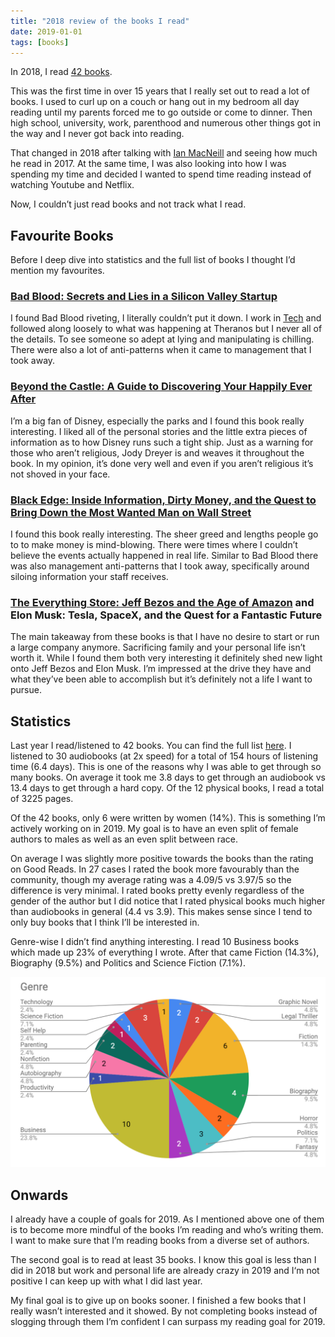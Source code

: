 ```yaml
---
title: "2018 review of the books I read"
date: 2019-01-01
tags: [books]
---
```

In 2018, I read [42 books](https://www.goodreads.com/review/list/7269489-adam?shelf=2018).

This was the first time in over 15 years that I really set out to read a lot of books. I used to curl up on a couch or hang out in my bedroom all day reading until my parents forced me to go outside or come to dinner. Then high school, university, work, parenthood and numerous other things got in the way and I never got back into reading.

That changed in 2018 after talking with [Ian MacNeill](https://medium.com/u/3a50753576d0?source=post_page-----51cf92a90097--------------------------------) and seeing how much he read in 2017. At the same time, I was also looking into how I was spending my time and decided I wanted to spend time reading instead of watching Youtube and Netflix.

Now, I couldn’t just read books and not track what I read.

## Favourite Books
Before I deep dive into statistics and the full list of books I thought I’d mention my favourites.

### [Bad Blood: Secrets and Lies in a Silicon Valley Startup](http://amzn.to/2AqmT8T)
I found Bad Blood riveting, I literally couldn’t put it down. I work in [Tech](http://sentry.io/) and followed along loosely to what was happening at Theranos but I never all of the details. To see someone so adept at lying and manipulating is chilling. There were also a lot of anti-patterns when it came to management that I took away.

### [Beyond the Castle: A Guide to Discovering Your Happily Ever After](https://amzn.to/2RuHxye)
I’m a big fan of Disney, especially the parks and I found this book really interesting. I liked all of the personal stories and the little extra pieces of information as to how Disney runs such a tight ship. Just as a warning for those who aren’t religious, Jody Dreyer is and weaves it throughout the book. In my opinion, it’s done very well and even if you aren’t religious it’s not shoved in your face.

### [Black Edge: Inside Information, Dirty Money, and the Quest to Bring Down the Most Wanted Man on Wall Street](https://amzn.to/2LEZ15K)
I found this book really interesting. The sheer greed and lengths people go to to make money is mind-blowing. There were times where I couldn’t believe the events actually happened in real life. Similar to Bad Blood there was also management anti-patterns that I took away, specifically around siloing information your staff receives.

### [The Everything Store: Jeff Bezos and the Age of Amazon](https://amzn.to/2CIUuwx) and  Elon Musk: Tesla, SpaceX, and the Quest for a Fantastic Future
The main takeaway from these books is that I have no desire to start or run a large company anymore. Sacrificing family and your personal life isn’t worth it. While I found them both very interesting it definitely shed new light onto Jeff Bezos and Elon Musk. I’m impressed at the drive they have and what they’ve been able to accomplish but it’s definitely not a life I want to pursue.

## Statistics
Last year I read/listened to 42 books. You can find the full list [here](https://www.goodreads.com/review/list/7269489-adam?shelf=2018). I listened to 30 audiobooks (at 2x speed) for a total of 154 hours of listening time (6.4 days). This is one of the reasons why I was able to get through so many books. On average it took me 3.8 days to get through an audiobook vs 13.4 days to get through a hard copy. Of the 12 physical books, I read a total of 3225 pages.

Of the 42 books, only 6 were written by women (14%). This is something I’m actively working on in 2019. My goal is to have an even split of female authors to males as well as an even split between race.

On average I was slightly more positive towards the books than the rating on Good Reads. In 27 cases I rated the book more favourably than the community, though my average rating was a 4.09/5 vs 3.97/5 so the difference is very minimal. I rated books pretty evenly regardless of the gender of the author but I did notice that I rated physical books much higher than audiobooks in general (4.4 vs 3.9). This makes sense since I tend to only buy books that I think I’ll be interested in.

Genre-wise I didn’t find anything interesting. I read 10 Business books which made up 23% of everything I wrote. After that came Fiction (14.3%), Biography (9.5%) and Politics and Science Fiction (7.1%).

![Book Genre Breakdown](./2018-genre.png)

## Onwards
I already have a couple of goals for 2019. As I mentioned above one of them is to become more mindful of the books I’m reading and who’s writing them. I want to make sure that I’m reading books from a diverse set of authors.

The second goal is to read at least 35 books. I know this goal is less than I did in 2018 but work and personal life are already crazy in 2019 and I‘m not positive I can keep up with what I did last year.

My final goal is to give up on books sooner. I finished a few books that I really wasn’t interested and it showed. By not completing books instead of slogging through them I’m confident I can surpass my reading goal for 2019.
